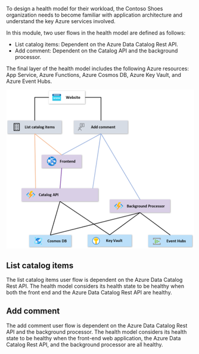 To design a health model for their workload, the Contoso Shoes organization needs to become familiar with application architecture and understand the key Azure services involved.

In this module, two user flows in the health model are defined as follows:

- List catalog items: Dependent on the Azure Data Catalog Rest API.
- Add comment: Dependent on the Catalog API and the background processor.

The final layer of the health model includes the following Azure resources: App Service, Azure Functions, Azure Cosmos DB, Azure Key Vault, and Azure Event Hubs.

![Diagram showing the architecture for this layered health model.](../media/layered-health-model.png)

## List catalog items

The list catalog items user flow is dependent on the Azure Data Catalog Rest API. The health model considers its health state to be healthy when both the front end and the Azure Data Catalog Rest API are healthy.

## Add comment

The add comment user flow is dependent on the Azure Data Catalog Rest API and the background processor. The health model considers its health state to be healthy when the front-end web application, the Azure Data Catalog Rest API, and the background processor are all healthy.

